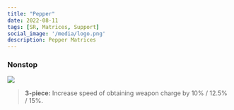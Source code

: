 ```yaml
---
title: "Pepper"
date: 2022-08-11
tags: [SR, Matrices, Support]
social_image: '/media/logo.png'
description: Pepper Matrices
---
```

### Nonstop 

![](https://i.postimg.cc/7YdTdKBb/Pepper-m.png)

> **3-piece:** Increase speed of obtaining weapon charge by 10% / 12.5% / 15%.